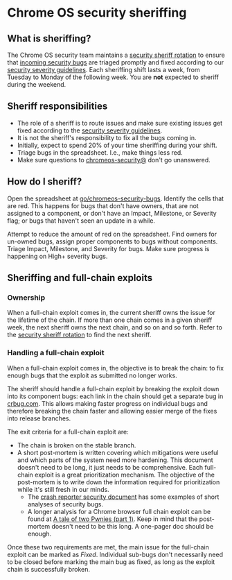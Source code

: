 # Chrome OS security sheriffing

## What is sheriffing?

The Chrome OS security team maintains a [security sheriff rotation] to ensure
that [incoming security bugs] are triaged promptly and fixed according to our
[security severity guidelines]. Each sheriffing shift lasts a week, from
Tuesday to Monday of the following week. You are **not** expected to sheriff
during the weekend.

## Sheriff responsibilities

*   The role of a sheriff is to route issues and make sure existing issues get
    fixed according to the [security severity guidelines].
*   It is not the sheriff's responsibility to fix all the bugs coming in.
*   Initially, expect to spend 20% of your time sheriffing during your shift.
*   Triage bugs in the spreadsheet. I.e., make things less red.
*   Make sure questions to [chromeos-security@] don't go unanswered.

## How do I sheriff?

Open the spreadsheet at
[go/chromeos-security-bugs](https://goto.google.com/chromeos-security-bugs).
Identify the cells that are red. This happens for bugs that don't have owners,
that are not assigned to a component, or don't have an Impact, Milestone, or
Severity flag; or bugs that haven't seen an update in a while.

Attempt to reduce the amount of red on the spreadsheet. Find owners for
un-owned bugs, assign proper components to bugs without components. Triage
Impact, Milestone, and Severity for bugs. Make sure progress is happening on
High+ severity bugs.

## Sheriffing and full-chain exploits

### Ownership

When a full-chain exploit comes in, the current sheriff owns the issue for the
lifetime of the chain. If more than one chain comes in a given sheriff week,
the next sheriff owns the next chain, and so on and so forth. Refer to the
[security sheriff rotation] to find the next sheriff.

### Handling a full-chain exploit

When a full-chain exploit comes in, the objective is to break the chain: to fix
enough bugs that the exploit as submitted no longer works.

The sheriff should handle a full-chain exploit by breaking the exploit down into
its component bugs: each link in the chain should get a separate bug in
[crbug.com](https://crbug.com). This allows making faster progress on individual
bugs and therefore breaking the chain faster and allowing easier merge of the
fixes into release branches.

The exit criteria for a full-chain exploit are:

*   The chain is broken on the stable branch.
*   A short post-mortem is written covering which mitigations were useful and
    which parts of the system need more hardening. This document doesn't need to
    be long, it just needs to be comprehensive. Each full-chain exploit is a
    great prioritization mechanism. The objective of the post-mortem is to write
    down the information required for prioritization while it's still fresh in
    our minds.
    *   The [crash reporter security document] has some examples of short
        analyses of security bugs.
    *   A longer analysis for a Chrome browser full chain exploit can be found
        at [A tale of two Pwnies (part 1)]. Keep in mind that the post-mortem
        doesn't need to be this long. A one-pager doc should be enough.

Once these two requirements are met, the main issue for the full-chain exploit
can be marked as *Fixed*. Individual sub-bugs don't necessarily need to be
closed before marking the main bug as fixed, as long as the exploit chain is
successfully broken.

[security sheriff rotation]: https://goto.google.com/chromeos-security-sheriffs
[incoming security bugs]: https://goto.google.com/chromeos-security-bugs
[security severity guidelines]: https://chromium.googlesource.com/chromiumos/docs/+/master/security_severity_guidelines.md
[chromeos-security@]: https://groups.google.com/a/google.com/forum/#!forum/chromeos-security
[crash reporter security document]: https://chromium.googlesource.com/chromiumos/platform2/+/HEAD/crash-reporter/docs/security.md
[A tale of two Pwnies (part 1)]: https://blog.chromium.org/2012/05/tale-of-two-pwnies-part-1.html
